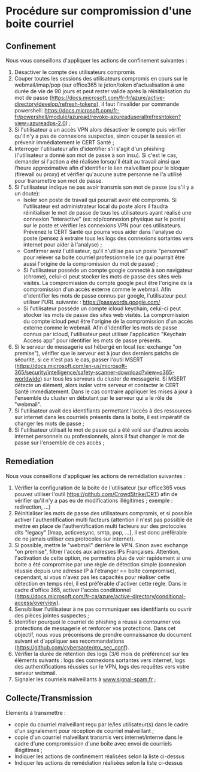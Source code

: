 # Procédure sur compromission d'une boite courriel
## Confinement
Nous vous conseillons d'appliquer les actions de confinement suivantes :
  1. Désactiver le compte des utilisateurs compromis
  2. Couper toutes les sessions des utilisateurs compromis en cours sur le webmail/imap/pop (sur office365 le jeton/token d'actualisation à une durée de vie de 90 jours et peut rester valide après la réinitialisation du mot de passe (https://docs.microsoft.com/fr-fr/azure/active-directory/develop/refresh-tokens), il faut l'invalider par commande powershell: https://docs.microsoft.com/fr-fr/powershell/module/azuread/revoke-azureaduserallrefreshtoken?view=azureadps-2.0) ;
  3. Si l'utilisateur a un accès VPN alors désactiver le compte puis vérifier qu'il n'y a pas de connexions suspectes, sinon couper la session et prévenir immédiatement le CERT Santé ;
  4. Interroger l'utilisateur afin d'identifier s'il s'agit d'un phishing (l'utilisateur a donné son mot de passe à son insu). Si c'est le cas, demander si l'action a été réalisée lorsqu'il était au travail ainsi que l’heure approximative afin d'identifier le lien malveillant pour le bloquer (firewall ou proxy) et vérifier qu'aucune autre personne ne l'a utilisé pour transmettre son mot de passe.
  5. Si l'utilisateur indique ne pas avoir transmis son mot de passe (ou s'il y a un doute):
      * Isoler son poste de travail qui pourrait avoir été compromis. Si l'utilisateur est administrateur local du poste alors il faudra réinitialiser le mot de passe de tous les utilisateurs ayant réalisé une connexion "interactive" (ex: rdp/connexion physique sur le poste) sur le poste et vérifier les connexions VPN pour ces utilisateurs. Prévenez le CERT Santé qui pourra vous aider dans l'analyse du poste (pensez à extraire tous les logs des connexions sortantes vers internet pour aider à l'analyse) ;
      * Confirmer avez l'utilisateur, qu'il n'utilise pas un poste "personnel" pour relever sa boite courriel professionnelle (ce qui pourrait être aussi l'origine de la compromission du mot de passe) ;
      * Si l'utilisateur possède un compte google connecté à son navigateur (chrome), celui-ci peut stocker les mots de passe des sites web visités. La compromission du compte google peut être l'origine de la compromission d'un accès externe comme le webmail. Afin d'identifier les mots de passe connus par google, l'utilisateur peut utiliser l'URL suivante: : https://passwords.google.com/
      * Si l'utilisateur possède un compte icloud keychain, celui-ci peut stocker les mots de passe des sites web visités. La compromission du compte icloud peut être l'origine de la compromission d'un accès externe comme le webmail. Afin d'identifier les mots de passe connus par icloud, l'utilisateur peut utiliser l'application "Keychain Access app" pour identifier les mots de passe présents.
  6. Si le serveur de messagerie est hébergé en local (ex: exchange "on premise"), vérifier que le serveur est à jour des derniers patchs de sécurité, si ce n'est pas le cas, passer l'outil MSERT (https://docs.microsoft.com/en-us/microsoft-365/security/intelligence/safety-scanner-download?view=o365-worldwide) sur tous les serveurs du cluster de messagerie. Si MSERT détecte un élément, alors isoler votre serveur et contacter le CERT Santé immédiatement. Dans le cas contraire appliquer les mises à jour à l'ensemble du cluster en débutant par le serveur qui a le rôle de "webmail".
  7. Si l'utilisateur avait des identifiants permettant l'accès à des ressources sur internet dans les courriels présents dans la boite, il est impératif de changer les mots de passe ;
  8. Si l'utilisateur utilisait le mot de passe qui a été volé sur d'autres accès internet personnels ou professionnels, alors il faut changer le mot de passe sur l'ensemble de ces accès ;

## Remediation
Nous vous conseillons d'appliquer les actions de remédiation suivantes :
  1. Vérifier la configuration de la boite de l'utilisateur (sur office365 vous pouvez utiliser l'outil https://github.com/CrowdStrike/CRT) afin de vérifier qu'il n'y a pas eu de modifications illégitimes ; exemple : redirection, ...)
  2. Réinitialiser les mots de passe des utilisateurs compromis, et si possible activer l'authentification multi facteurs (attention il n'est pas possible de mettre en place de l'authentification multi facteurs sur des protocoles dits "legacy" [Imap, acticvesync, smtp, pop, ...], il est donc préférable de ne jamais utiliser ces protocoles sur internet).
  3. Si possible, mettre le "webmail" derrière le VPN. Sinon avec exchange "on premise", filtrer l'accès aux adresses IPs Françaises. Attention, l'activation de cette option, ne permettra plus de voir rapidement si une boite a été compromise par une règle de détection simple (connexion réussie depuis une adresse IP à l'étranger == boîte compromise), cependant, si vous n'avez pas les capacités pour réaliser cette détection en temps réel, il est préférable d'activer cette règle. Dans le cadre d'office 365, activer l'accès conditionnel (https://docs.microsoft.com/fr-ca/azure/active-directory/conditional-access/overview).
  4. Sensibiliser l'utilisateur à ne pas communiquer ses identifiants ou ouvrir des pièces jointes suspectes ;
  5. Identifier pourquoi le courriel de phishing a réussi à contourner vos protections de messagerie et renforcer vos protections. Dans cet objectif, nous vous préconisons de prendre connaissance du document suivant et d'appliquer ses recommandations (https://github.com/cybersante/mx_sec_conf).
  6. Vérifier la durée de rétention des logs (3/6 mois de préférence) sur les éléments suivants : logs des connexions sortantes vers internet, logs des authentifications réussies sur le VPN, logs des requêtes vers votre serveur webmail.
  7. Signaler les courriels malveillants à www.signal-spam.fr ;

## Collecte/Transmission
Elements à transmettre :
  - copie du courriel malveillant reçu par le/les utilisateur(s) dans le cadre d'un signalement pour réception de courriel malveillant ;
  - copie d'un courriel malveillant transmis vers internet/interne dans le cadre d'une compromission d'une boîte avec envoi de courriels illégitimes ;
  - Indiquer les actions de confinement réalisées selon la liste ci-dessus
  - Indiquer les actions de remédiation réalisées selon la liste ci-dessus

